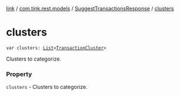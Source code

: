 [link](../../index.md) / [com.tink.rest.models](../index.md) / [SuggestTransactionsResponse](index.md) / [clusters](./clusters.md)

# clusters

`var clusters: `[`List`](https://kotlinlang.org/api/latest/jvm/stdlib/kotlin.collections/-list/index.html)`<`[`TransactionCluster`](../-transaction-cluster/index.md)`>`

Clusters to categorize.

### Property

`clusters` - Clusters to categorize.
